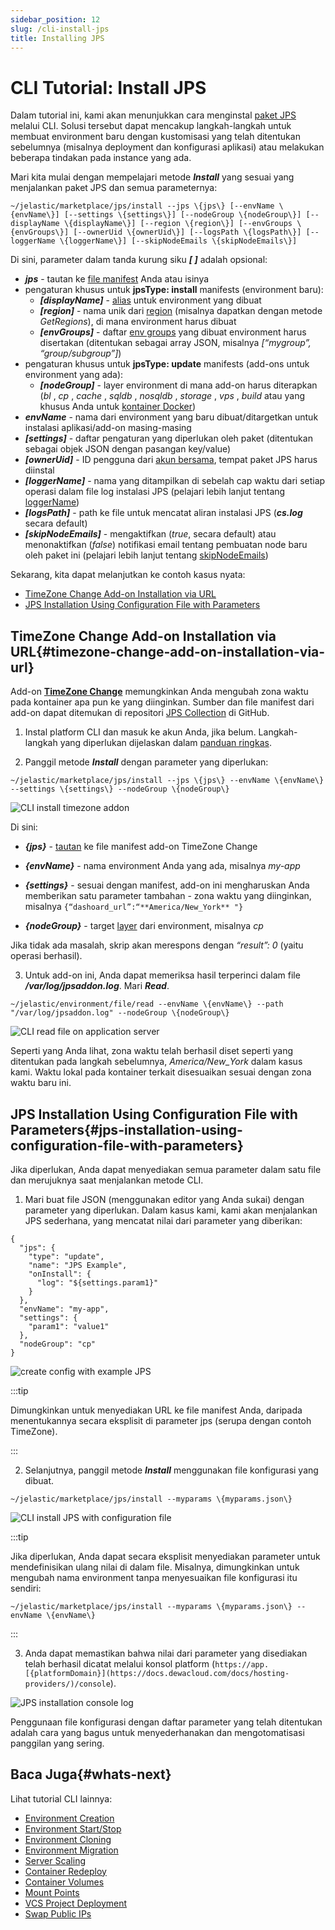 ```yaml
---
sidebar_position: 12
slug: /cli-install-jps
title: Installing JPS
---
```

# CLI Tutorial: Install JPS

Dalam tutorial ini, kami akan menunjukkan cara menginstal [paket JPS](https://docs.dewacloud.com/docs/application-manifest/) melalui CLI. Solusi tersebut dapat mencakup langkah-langkah untuk membuat environment baru dengan kustomisasi yang telah ditentukan sebelumnya (misalnya deployment dan konfigurasi aplikasi) atau melakukan beberapa tindakan pada instance yang ada.

Mari kita mulai dengan mempelajari metode _**Install**_ yang sesuai yang menjalankan paket JPS dan semua parameternya:

```
~/jelastic/marketplace/jps/install --jps \{jps\} [--envName \{envName\}] [--settings \{settings\}] [--nodeGroup \{nodeGroup\}] [--displayName \{displayName\}] [--region \{region\}] [--envGroups \{envGroups\}] [--ownerUid \{ownerUid\}] [--logsPath \{logsPath\}] [--loggerName \{loggerName\}] [--skipNodeEmails \{skipNodeEmails\}]
```

Di sini, parameter dalam tanda kurung siku _**[ ]**_ adalah opsional:

- _**jps**_ \- tautan ke [file manifest](https://docs.dewacloud.com/docs/application-manifest/) Anda atau isinya
- pengaturan khusus untuk __jpsType: install__ manifests (environment baru):
  - _**[displayName]**_ \- [alias](https://docs.dewacloud.com/docs/environment-aliases/) untuk environment yang dibuat
  - _**[region]**_ \- nama unik dari [region](https://docs.dewacloud.com/docs/choosing-region/) (misalnya dapatkan dengan metode _GetRegions_), di mana environment harus dibuat
  - _**[envGroups]**_ \- daftar [env groups](https://docs.dewacloud.com/docs/environment-groups-overview/) yang dibuat environment harus disertakan (ditentukan sebagai array JSON, misalnya _[“mygroup”, “group/subgroup”]_)
- pengaturan khusus untuk __jpsType: update__ manifests (add-ons untuk environment yang ada):
  - _**[nodeGroup]**_ \- layer environment di mana add-on harus diterapkan (_bl_ , _cp_ , _cache_ , _sqldb_ , _nosqldb_ , _storage_ , _vps_ , _build_ atau yang khusus Anda untuk [kontainer Docker](https://docs.dewacloud.com/docs/container-types/))
- _**envName**_ \- nama dari environment yang baru dibuat/ditargetkan untuk instalasi aplikasi/add-on masing-masing
- _**[settings]**_ \- daftar pengaturan yang diperlukan oleh paket (ditentukan sebagai objek JSON dengan pasangan key/value)
- _**[ownerUid]**_ \- ID pengguna dari [akun bersama](https://docs.dewacloud.com/docs/account-collaboration/), tempat paket JPS harus diinstal
- _**[loggerName]**_ \- nama yang ditampilkan di sebelah cap waktu dari setiap operasi dalam file log instalasi JPS (pelajari lebih lanjut tentang [loggerName](https://docs.cloudscripting.com/troubleshooting/#loggername))
- _**[logsPath]**_ \- path ke file untuk mencatat aliran instalasi JPS (_**cs.log**_ secara default)
- _**[skipNodeEmails]**_ \- mengaktifkan (_true_, secara default) atau menonaktifkan (_false_) notifikasi email tentang pembuatan node baru oleh paket ini (pelajari lebih lanjut tentang [skipNodeEmails](https://docs.cloudscripting.com/creating-manifest/basic-configs/#skip-node-emails))

Sekarang, kita dapat melanjutkan ke contoh kasus nyata:

- [TimeZone Change Add-on Installation via URL](#timezone-change-add-on-installation-via-url)
- [JPS Installation Using Configuration File with Parameters](#jps-installation-using-configuration-file-with-parameters)

## TimeZone Change Add-on Installation via URL{#timezone-change-add-on-installation-via-url}

Add-on **[TimeZone Change](https://docs.dewacloud.com/docs/timezone-management/#timezone-add-on)** memungkinkan Anda mengubah zona waktu pada kontainer apa pun ke yang diinginkan. Sumber dan file manifest dari add-on dapat ditemukan di repositori [JPS Collection](https://github.com/jelastic-jps) di GitHub.

1. Instal platform CLI dan masuk ke akun Anda, jika belum. Langkah-langkah yang diperlukan dijelaskan dalam [panduan ringkas](https://docs.dewacloud.com/docs/cli/).

2. Panggil metode _**Install**_ dengan parameter yang diperlukan:

```
~/jelastic/marketplace/jps/install --jps \{jps\} --envName \{envName\} --settings \{settings\} --nodeGroup \{nodeGroup\}
```

<img src="https://assets.dewacloud.com/dewacloud-docs/development-tools/api-and-cli/cli-install-jps/01-cli-install-timezone-addon.png" alt="CLI install timezone addon" max-width="100%"/>

Di sini:

- _**\{jps\}**_ \- [tautan](https://raw.githubusercontent.com/jelastic-jps/time-zone-change/master/manifest.jps) ke file manifest add-on TimeZone Change 

- _**\{envName\}**_ \- nama environment Anda yang ada, misalnya _my-app_
- _**\{settings\}**_ \- sesuai dengan manifest, add-on ini mengharuskan Anda memberikan satu parameter tambahan - zona waktu yang diinginkan, misalnya `{“dashoard_url”:“**America/New_York** "}`
- _**\{nodeGroup\}**_ \- target [layer](https://docs.dewacloud.com/docs/concept-and-terminology/#layer) dari environment, misalnya _cp_

Jika tidak ada masalah, skrip akan merespons dengan _“result”: 0_ (yaitu operasi berhasil).

3. Untuk add-on ini, Anda dapat memeriksa hasil terperinci dalam file _**/var/log/jpsaddon.log**_. Mari _**Read**_.

```
~/jelastic/environment/file/read --envName \{envName\} --path "/var/log/jpsaddon.log" --nodeGroup \{nodeGroup\}
```

<img src="https://assets.dewacloud.com/dewacloud-docs/development-tools/api-and-cli/cli-install-jps/02-cli-read-file-on-application-server.png" alt="CLI read file on application server" max-width="100%"/>

Seperti yang Anda lihat, zona waktu telah berhasil diset seperti yang ditentukan pada langkah sebelumnya, _America/New_York_ dalam kasus kami. Waktu lokal pada kontainer terkait disesuaikan sesuai dengan zona waktu baru ini.

## JPS Installation Using Configuration File with Parameters{#jps-installation-using-configuration-file-with-parameters}

Jika diperlukan, Anda dapat menyediakan semua parameter dalam satu file dan merujuknya saat menjalankan metode CLI.

1. Mari buat file JSON (menggunakan editor yang Anda sukai) dengan parameter yang diperlukan. Dalam kasus kami, kami akan menjalankan JPS sederhana, yang mencatat nilai dari parameter yang diberikan:

```
{
  "jps": {
    "type": "update",
    "name": "JPS Example",
    "onInstall": {
      "log": "${settings.param1}"
    }
  },
  "envName": "my-app",
  "settings": {
    "param1": "value1"
  },
  "nodeGroup": "cp"
}
```

<img src="https://assets.dewacloud.com/dewacloud-docs/development-tools/api-and-cli/cli-install-jps/03-create-config-with-example-jps.png" alt="create config with example JPS" max-width="100%"/>

:::tip

Dimungkinkan untuk menyediakan URL ke file manifest Anda, daripada menentukannya secara eksplisit di parameter jps (serupa dengan contoh TimeZone).

:::

2. Selanjutnya, panggil metode _**Install**_ menggunakan file konfigurasi yang dibuat.

```
~/jelastic/marketplace/jps/install --myparams \{myparams.json\}
```

<img src="https://assets.dewacloud.com/dewacloud-docs/development-tools/api-and-cli/cli-install-jps/04-cli-install-jps-with-configuration-file.png" alt="CLI install JPS with configuration file" max-width="100%"/>

:::tip

Jika diperlukan, Anda dapat secara eksplisit menyediakan parameter untuk mendefinisikan ulang nilai di dalam file. Misalnya, dimungkinkan untuk mengubah nama environment tanpa menyesuaikan file konfigurasi itu sendiri:

```
~/jelastic/marketplace/jps/install --myparams \{myparams.json\} --envName \{envName\}
```

:::

3. Anda dapat memastikan bahwa nilai dari parameter yang disediakan telah berhasil dicatat melalui konsol platform (`https://app.[{platformDomain}](https://docs.dewacloud.com/docs/hosting-providers/)/console`).

<img src="https://assets.dewacloud.com/dewacloud-docs/development-tools/api-and-cli/cli-install-jps/05-jps-installation-console-log.png" alt="JPS installation console log" max-width="100%"/>

Penggunaan file konfigurasi dengan daftar parameter yang telah ditentukan adalah cara yang bagus untuk menyederhanakan dan mengotomatisasi panggilan yang sering.

## Baca Juga{#whats-next}

Lihat tutorial CLI lainnya:

- [Environment Creation](https://docs.dewacloud.com/docs/cli-create-environment/)
- [Environment Start/Stop](https://docs.dewacloud.com/docs/cli-environment-control/)
- [Environment Cloning](https://docs.dewacloud.com/docs/cli-clone-environment/)
- [Environment Migration](https://docs.dewacloud.com/docs/cli-environment-migration/)
- [Server Scaling](https://docs.dewacloud.com/docs/cli-scaling/)
- [Container Redeploy](https://docs.dewacloud.com/docs/cli-container-redeploy/)
- [Container Volumes](https://docs.dewacloud.com/docs/cli-container-volumes/)
- [Mount Points](https://docs.dewacloud.com/docs/cli-mount-points/)
- [VCS Project Deployment](https://docs.dewacloud.com/docs/cli-vcs-deploy/)
- [Swap Public IPs](https://docs.dewacloud.com/docs/cli-ip-swap/)